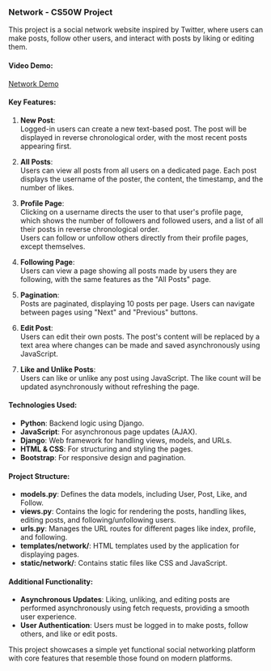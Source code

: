 ### Network - CS50W Project

This project is a social network website inspired by Twitter, where users can make posts, follow other users, and interact with posts by liking or editing them.

#### Video Demo:
[Network Demo](https://www.youtube.com/watch?v=W_34RlwCXMc)

#### Key Features:

1. **New Post**:  
   Logged-in users can create a new text-based post. The post will be displayed in reverse chronological order, with the most recent posts appearing first.

2. **All Posts**:  
   Users can view all posts from all users on a dedicated page. Each post displays the username of the poster, the content, the timestamp, and the number of likes.

3. **Profile Page**:  
   Clicking on a username directs the user to that user's profile page, which shows the number of followers and followed users, and a list of all their posts in reverse chronological order.  
   Users can follow or unfollow others directly from their profile pages, except themselves.

4. **Following Page**:  
   Users can view a page showing all posts made by users they are following, with the same features as the "All Posts" page.

5. **Pagination**:  
   Posts are paginated, displaying 10 posts per page. Users can navigate between pages using "Next" and "Previous" buttons.

6. **Edit Post**:  
   Users can edit their own posts. The post's content will be replaced by a text area where changes can be made and saved asynchronously using JavaScript.

7. **Like and Unlike Posts**:  
   Users can like or unlike any post using JavaScript. The like count will be updated asynchronously without refreshing the page.

#### Technologies Used:
- **Python**: Backend logic using Django.
- **JavaScript**: For asynchronous page updates (AJAX).
- **Django**: Web framework for handling views, models, and URLs.
- **HTML & CSS**: For structuring and styling the pages.
- **Bootstrap**: For responsive design and pagination.

#### Project Structure:
- **models.py**: Defines the data models, including User, Post, Like, and Follow.
- **views.py**: Contains the logic for rendering the posts, handling likes, editing posts, and following/unfollowing users.
- **urls.py**: Manages the URL routes for different pages like index, profile, and following.
- **templates/network/**: HTML templates used by the application for displaying pages.
- **static/network/**: Contains static files like CSS and JavaScript.

#### Additional Functionality:
- **Asynchronous Updates**: Liking, unliking, and editing posts are performed asynchronously using fetch requests, providing a smooth user experience.
- **User Authentication**: Users must be logged in to make posts, follow others, and like or edit posts.

This project showcases a simple yet functional social networking platform with core features that resemble those found on modern platforms.
